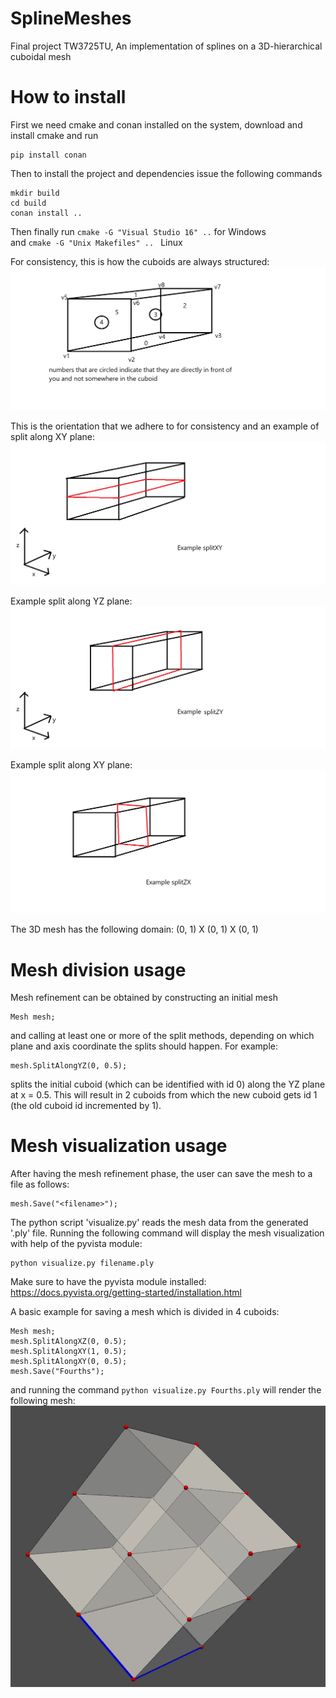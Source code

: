 # SplineMeshes
Final project TW3725TU, An implementation of splines on a 3D-hierarchical cuboidal mesh

# How to install
First we need cmake and conan installed on the system, download and install cmake and run
```
pip install conan
```
Then to install the project and dependencies issue the following commands
```
mkdir build
cd build
conan install ..
```
Then finally 
run ```cmake -G "Visual Studio 16" ..``` for Windows <br>
and ```cmake -G "Unix Makefiles" .. ``` Linux

For consistency, this is how the cuboids are always structured:
![alt text](https://github.com/CeesWolfs/SplineMeshes/blob/3D/images/image0.png?raw=true)  
  
This is the orientation that we adhere to for consistency and an example of split along XY plane:
![alt text](https://github.com/CeesWolfs/SplineMeshes/blob/3D/images/image1.png?raw=true)  

Example split along YZ plane:
![alt text](https://github.com/CeesWolfs/SplineMeshes/blob/3D/images/image2.png?raw=true)  

Example split along XY plane:
![alt text](https://github.com/CeesWolfs/SplineMeshes/blob/3D/images/image3.png?raw=true)

The 3D mesh has the following domain: (0, 1) X (0, 1) X (0, 1)

# Mesh division usage

Mesh refinement can be obtained by constructing an initial mesh
```
Mesh mesh;
```
and calling at least one or more of the split methods, depending on which plane and axis coordinate the splits should happen. 
For example:
```
mesh.SplitAlongYZ(0, 0.5);
```
splits the initial cuboid (which can be identified with id 0) along the YZ plane at x = 0.5. This will result in 2 cuboids from which the new cuboid gets id 1 (the old cuboid id incremented by 1).

# Mesh visualization usage

After having the mesh refinement phase, the user can save the mesh to a file as follows:
```
mesh.Save("<filename>");
```
The python script 'visualize.py' reads the mesh data from the generated '.ply' file.
Running the following command will display the mesh visualization with help of the pyvista module:
```
python visualize.py filename.ply
```
Make sure to have the pyvista module installed: https://docs.pyvista.org/getting-started/installation.html

A basic example for saving a mesh which is divided in 4 cuboids:
```
Mesh mesh;
mesh.SplitAlongXZ(0, 0.5);
mesh.SplitAlongXY(1, 0.5);
mesh.SplitAlongXY(0, 0.5);
mesh.Save("Fourths");
```
and running the command ```python visualize.py Fourths.ply``` will render the following mesh:
![alt text](https://github.com/CeesWolfs/SplineMeshes/blob/3D/images/fourths.JPG?raw=true)
